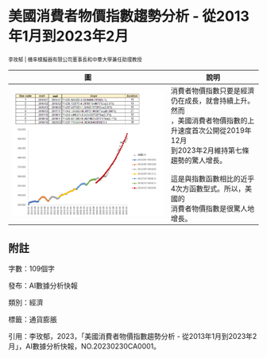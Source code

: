 # 美國消費者物價指數趨勢分析 - 從2013年1月到2023年2月

<font size="1">李玫郁 | 機率模擬器有限公司董事長和中華大學兼任助理教授</font>

| 圖 | 說明 |
| --- | --- |
| ![](https://raw.githubusercontent.com/meiyulee/pic001/master/econ/uscpi_nonlinear12_20230403.png) | 消費者物價指數只要是經濟仍在成長，就會持續上升。然而<br>，美國消費者物價指數的上升速度首次公開從2019年12月<br>到2023年2月維持第七條趨勢的驚人增長。<br><br>這是與指數函數相比的近乎4次方函數型式。所以，美國的<br>消費者物價指數是很驚人地增長。|

## 附註

字數：109個字

發布：AI數據分析快報

類別：經濟

標籤：通貨膨脹

引用：李玫郁，2023，「美國消費者物價指數趨勢分析 - 從2013年1月到2023年2月」，AI數據分析快報，NO.20230230CA0001。

